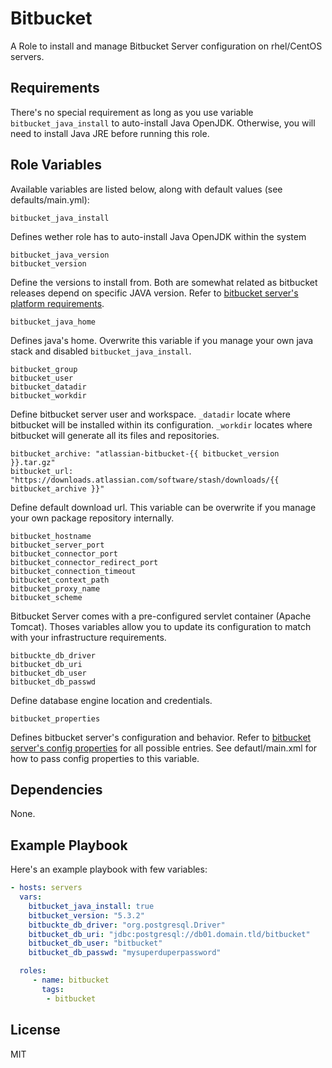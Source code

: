 Bitbucket
=========

A Role to install and manage Bitbucket Server configuration on rhel/CentOS servers.

Requirements
------------

There's no special requirement as long as you use variable `bitbucket_java_install` to auto-install Java OpenJDK. Otherwise, you will need to install Java JRE before running this role.

Role Variables
--------------

Available variables are listed below, along with default values (see defaults/main.yml):

    bitbucket_java_install

Defines wether role has to auto-install Java OpenJDK within the system

    bitbucket_java_version
    bitbucket_version

Define the versions to install from. Both are somewhat related as bitbucket releases depend on specific JAVA version. Refer to [bitbucket server's platform requirements](https://confluence.atlassian.com/bitbucketserver/supported-platforms-776640981.html).

    bitbucket_java_home

Defines java's home. Overwrite this variable if you manage your own java stack and disabled `bitbucket_java_install`.

    bitbucket_group
    bitbucket_user
    bitbucket_datadir
    bitbucket_workdir

Define bitbucket server user and workspace. `_datadir` locate where bitbucket will be installed within its configuration. `_workdir` locates where bitbucket will generate all its files and repositories.

    bitbucket_archive: "atlassian-bitbucket-{{ bitbucket_version }}.tar.gz"
    bitbucket_url: "https://downloads.atlassian.com/software/stash/downloads/{{ bitbucket_archive }}"

Define default download url. This variable can be overwrite if you manage your own package repository internally.

    bitbucket_hostname
    bitbucket_server_port
    bitbucket_connector_port
    bitbucket_connector_redirect_port
    bitbucket_connection_timeout
    bitbucket_context_path
    bitbucket_proxy_name
    bitbucket_scheme

Bitbucket Server comes with a pre-configured servlet container (Apache Tomcat). Thoses variables allow you to update its configuration to match with your infrastructure requirements.

    bitbuckte_db_driver
    bitbucket_db_uri
    bitbucket_db_user
    bitbucket_db_passwd

Define database engine location and credentials.

    bitbucket_properties

Defines bitbucket server's configuration and behavior. Refer to [bitbucket server's config properties](https://confluence.atlassian.com/bitbucketserver/bitbucket-server-config-properties-776640155.html) for all possible entries.
See defautl/main.xml for how to pass config properties to this variable.

Dependencies
------------

None.

Example Playbook
----------------

Here's an example playbook with few variables:

```yaml
- hosts: servers
  vars:
    bitbucket_java_install: true
    bitbucket_version: "5.3.2"
    bitbuckte_db_driver: "org.postgresql.Driver"
    bitbucket_db_uri: "jdbc:postgresql://db01.domain.tld/bitbucket"
    bitbucket_db_user: "bitbucket"
    bitbucket_db_passwd: "mysuperduperpassword"

  roles:
     - name: bitbucket
       tags:
        - bitbucket
```

License
-------

MIT
